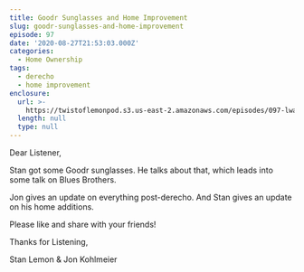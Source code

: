 ```yaml
---
title: Goodr Sunglasses and Home Improvement
slug: goodr-sunglasses-and-home-improvement
episode: 97
date: '2020-08-27T21:53:03.000Z'
categories:
  - Home Ownership
tags:
  - derecho
  - home improvement
enclosure:
  url: >-
    https://twistoflemonpod.s3.us-east-2.amazonaws.com/episodes/097-lwatol-20200827.mp3
  length: null
  type: null
---
```


Dear Listener,

Stan got some Goodr sunglasses. He talks about that, which leads into some talk on Blues Brothers.

Jon gives an update on everything post-derecho. And Stan gives an update on his home additions.

Please like and share with your friends!

Thanks for Listening,

Stan Lemon & Jon Kohlmeier
